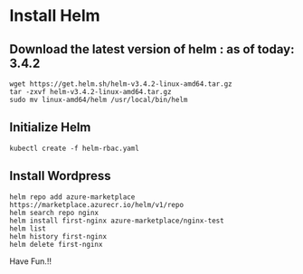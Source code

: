 # Install Helm

## Download the latest version of helm : as of today: 3.4.2
```
wget https://get.helm.sh/helm-v3.4.2-linux-amd64.tar.gz
tar -zxvf helm-v3.4.2-linux-amd64.tar.gz
sudo mv linux-amd64/helm /usr/local/bin/helm
```

## Initialize Helm
```
kubectl create -f helm-rbac.yaml
```

## Install Wordpress
```
helm repo add azure-marketplace https://marketplace.azurecr.io/helm/v1/repo
helm search repo nginx
helm install first-nginx azure-marketplace/nginx-test
helm list
helm history first-nginx
helm delete first-nginx

```

Have Fun.!!

